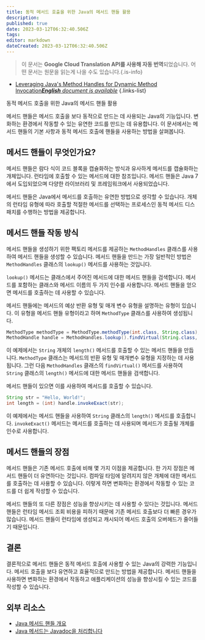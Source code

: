 ```yaml
---
title: 동적 메서드 호출을 위한 Java의 메서드 핸들 활용
description: 
published: true
date: 2023-03-12T06:32:40.506Z
tags: 
editor: markdown
dateCreated: 2023-03-12T06:32:40.506Z
---
```


> 이 문서는 **Google Cloud Translation API를 사용해 자동 번역**되었습니다.
어떤 문서는 원문을 읽는게 나을 수도 있습니다.{.is-info}



- [Leveraging Java's Method Handles for Dynamic Method Invocation***English** document is available*](/en/Knowledge-base/Java/leveraging-java-s-method-handles-for-dynamic-method-invocation)
{.links-list}

동적 메서드 호출을 위한 Java의 메서드 핸들 활용

메서드 핸들은 메서드 호출을 보다 동적으로 만드는 데 사용되는 Java의 기능입니다. 변화하는 환경에서 작동할 수 있는 유연한 코드를 만드는 데 유용합니다. 이 문서에서는 메서드 핸들의 기본 사항과 동적 메서드 호출에 핸들을 사용하는 방법을 살펴봅니다.

## 메서드 핸들이 무엇인가요?

메서드 핸들은 람다 식이 코드 블록을 캡슐화하는 방식과 유사하게 메서드를 캡슐화하는 개체입니다. 런타임에 호출할 수 있는 메서드에 대한 참조입니다. 메서드 핸들은 Java 7에서 도입되었으며 다양한 라이브러리 및 프레임워크에서 사용되었습니다.

메서드 핸들은 Java에서 메서드를 호출하는 유연한 방법으로 생각할 수 있습니다. 개체의 런타임 유형에 따라 호출할 적절한 메서드를 선택하는 프로세스인 동적 메서드 디스패치를 수행하는 방법을 제공합니다.

## 메서드 핸들 작동 방식

메서드 핸들을 생성하기 위한 팩토리 메서드를 제공하는 `MethodHandles` 클래스를 사용하여 메서드 핸들을 생성할 수 있습니다. 메서드 핸들을 만드는 가장 일반적인 방법은 `MethodHandles` 클래스의 `lookup()` 메서드를 사용하는 것입니다.

`lookup()` 메서드는 클래스에서 주어진 메서드에 대한 메서드 핸들을 검색합니다. 메서드를 포함하는 클래스와 메서드 이름의 두 가지 인수를 사용합니다. 메서드 핸들을 얻으면 메서드를 호출하는 데 사용할 수 있습니다.

메서드 핸들에는 메서드의 예상 반환 유형 및 매개 변수 유형을 설명하는 유형이 있습니다. 이 유형을 메서드 핸들 유형이라고 하며 `MethodType` 클래스를 사용하여 생성됩니다.

```java
MethodType methodType = MethodType.methodType(int.class, String.class);
MethodHandle handle = MethodHandles.lookup().findVirtual(String.class, "length", methodType);
```

이 예제에서는 `String` 개체의 `length()` 메서드를 호출할 수 있는 메서드 핸들을 만듭니다. `MethodType` 클래스는 메서드의 반환 유형 및 매개변수 유형을 지정하는 데 사용됩니다. 그런 다음 `MethodHandles` 클래스의 `findVirtual()` 메서드를 사용하여 `String` 클래스의 `length()` 메서드에 대한 메서드 핸들을 검색합니다.

메서드 핸들이 있으면 이를 사용하여 메서드를 호출할 수 있습니다.

```java
String str = "Hello, World!";
int length = (int) handle.invokeExact(str);
```

이 예제에서는 메서드 핸들을 사용하여 `String` 클래스의 `length()` 메서드를 호출합니다. `invokeExact()` 메서드는 메서드를 호출하는 데 사용되며 메서드가 호출될 개체를 인수로 사용합니다.

## 메서드 핸들의 장점

메서드 핸들은 기존 메서드 호출에 비해 몇 가지 이점을 제공합니다. 한 가지 장점은 메서드 핸들이 더 유연하다는 것입니다. 컴파일 타임에 알려지지 않은 개체에 대한 메서드를 호출하는 데 사용할 수 있습니다. 이렇게 하면 변화하는 환경에서 작동할 수 있는 코드를 더 쉽게 작성할 수 있습니다.

메서드 핸들의 또 다른 장점은 성능을 향상시키는 데 사용할 수 있다는 것입니다. 메서드 핸들은 런타임 메서드 조회 비용을 피하기 때문에 기존 메서드 호출보다 더 빠른 경우가 많습니다. 메서드 핸들이 런타임에 생성되고 캐시되어 메서드 호출의 오버헤드가 줄어들기 때문입니다.

## 결론

결론적으로 메서드 핸들은 동적 메서드 호출에 사용할 수 있는 Java의 강력한 기능입니다. 메서드 호출을 보다 유연하고 효율적으로 만드는 방법을 제공합니다. 메서드 핸들을 사용하면 변화하는 환경에서 작동하고 애플리케이션의 성능을 향상시킬 수 있는 코드를 작성할 수 있습니다.

## 외부 리소스

- [Java 메서드 핸들 개요](https://docs.oracle.com/javase/tutorial/reflect/TOC.html)
- [Java 메서드는 Javadoc을 처리합니다](https://docs.oracle.com/javase/8/docs/api/java/lang/invoke/MethodHandles.html)